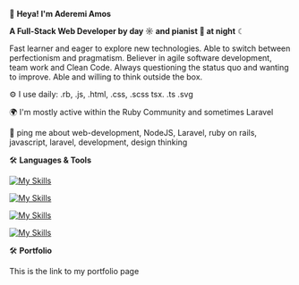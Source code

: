  👋 **Heya! I'm Aderemi Amos**

**A Full-Stack Web Developer by day ☼ and pianist 🎹 at night** ☾

Fast learner and eager to explore new technologies. Able to switch between perfectionism and pragmatism. Believer in agile software development, team work and Clean Code. Always questioning the status quo and wanting to improve. Able and willing to think outside the box.

⚙️ I use daily: .rb, .js, .html, .css, .scss tsx. .ts .svg

🌍 I'm mostly active within the Ruby Community and sometimes Laravel

💬 ping me about web-development, NodeJS, Laravel, ruby on rails, javascript, laravel, development, design thinking


🛠  **Languages & Tools**

[![My Skills](https://skillicons.dev/icons?i=html,css,scss,bootstrap,js,typescript,react)](https://skillicons.dev)

[![My Skills](https://skillicons.dev/icons?i=nodejs,laravel,ruby,rails,git,github,postman)](https://skillicons.dev)

[![My Skills](https://skillicons.dev/icons?i=mysql,postgresql,mongodb)](https://skillicons.dev)

[![My Skills](https://skillicons.dev/icons?i=figma,heroku)](https://skillicons.dev)

🛠  **Portfolio**

This is the link to my portfolio page
